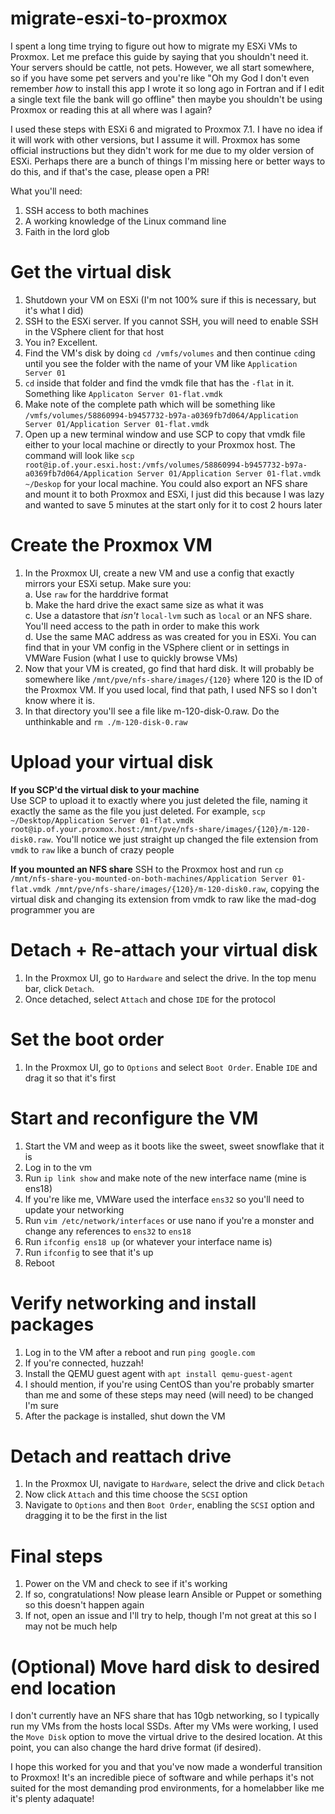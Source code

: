 # migrate-esxi-to-proxmox
I spent a long time trying to figure out how to migrate my ESXi VMs to Proxmox.
Let me preface this guide by saying that you shouldn't need it.
Your servers should be cattle, not pets.
However, we all start somewhere, so if you have some pet servers and you're like "Oh my God I don't even remember _how_ to install this app I wrote it so long ago in Fortran and if I edit a single text file the bank will go offline" then maybe you shouldn't be using Proxmox or reading this at all where was I again?

I used these steps with ESXi 6 and migrated to Proxmox 7.1.
I have no idea if it will work with other versions, but I assume it will.
Proxmox has some official instructions but they didn't work for me due to my older version of ESXi.
Perhaps there are a bunch of things I'm missing here or better ways to do this, and if that's the case, please open a PR!

What you'll need:
1. SSH access to both machines
2. A working knowledge of the Linux command line
3. Faith in the lord glob

# Get the virtual disk
1. Shutdown your VM on ESXi (I'm not 100% sure if this is necessary, but it's what I did)
2. SSH to the ESXi server. If you cannot SSH, you will need to enable SSH in the VSphere client for that host
3. You in? Excellent.
4. Find the VM's disk by doing `cd /vmfs/volumes` and then continue `cd`ing until you see the folder with the name of your VM like `Application Server 01`
5. `cd` inside that folder and find the vmdk file that has the `-flat` in it. Something like `Applicaton Server 01-flat.vmdk`
6. Make note of the complete path which will be something like `/vmfs/volumes/58860994-b9457732-b97a-a0369fb7d064/Application Server 01/Application Server 01-flat.vmdk`
7. Open up a new terminal window and use SCP to copy that vmdk file either to your local machine or directly to your Proxmox host. The command will look like `scp root@ip.of.your.esxi.host:/vmfs/volumes/58860994-b9457732-b97a-a0369fb7d064/Application Server 01/Application Server 01-flat.vmdk ~/Deskop` for your local machine. You could also export an NFS share and mount it to both Proxmox and ESXi, I just did this because I was lazy and wanted to save 5 minutes at the start only for it to cost 2 hours later

# Create the Proxmox VM
1. In the Proxmox UI, create a new VM and use a config that exactly mirrors your ESXi setup. Make sure you:  
  a. Use `raw` for the harddrive format   
  b. Make the hard drive the exact same size as what it was  
  c. Use a datastore that _isn't_ `local-lvm` such as `local` or an NFS share. You'll need access to the path in order to make this work  
  d. Use the same MAC address as was created for you in ESXi. You can find that in your VM config in the VSphere client or in settings in VMWare Fusion (what I use to quickly browse VMs)
2. Now that your VM is created, go find that hard disk. It will probably be somewhere like `/mnt/pve/nfs-share/images/{120}` where 120 is the ID of the Proxmox VM. If you used local, find that path, I used NFS so I don't know where it is.
3. In that directory you'll see a file like m-120-disk-0.raw. Do the unthinkable and `rm ./m-120-disk-0.raw`

# Upload your virtual disk
**If you SCP'd the virtual disk to your machine**  
Use SCP to upload it to exactly where you just deleted the file, naming it exactly the same as the file you just deleted. For example, `scp ~/Desktop/Application Server 01-flat.vmdk root@ip.of.your.proxmox.host:/mnt/pve/nfs-share/images/{120}/m-120-disk0.raw`. You'll notice we just straight up changed the file extension from `vmdk` to `raw` like a bunch of crazy people

**If you mounted an NFS share**
SSH to the Proxmox host and run `cp /mnt/nfs-share-you-mounted-on-both-machines/Application Server 01-flat.vmdk /mnt/pve/nfs-share/images/{120}/m-120-disk0.raw`, copying the virtual disk and changing its extension from vmdk to raw like the mad-dog programmer you are

# Detach + Re-attach your virtual disk
1. In the Proxmox UI, go to `Hardware` and select the drive. In the top menu bar, click `Detach`.
2. Once detached, select `Attach` and chose `IDE` for the protocol

# Set the boot order
1. In the Proxmox UI, go to `Options` and select `Boot Order`. Enable `IDE` and drag it so that it's first

# Start and reconfigure the VM
1. Start the VM and weep as it boots like the sweet, sweet snowflake that it is
2. Log in to the vm
3. Run `ip link show` and make note of the new interface name (mine is ens18)
4. If you're like me, VMWare used the interface `ens32` so you'll need to update your networking
5. Run `vim /etc/network/interfaces` or use nano if you're a monster and change any references to `ens32` to `ens18`
6. Run `ifconfig ens18 up` (or whatever your interface name is)
7. Run `ifconfig` to see that it's up
8. Reboot

# Verify networking and install packages
1. Log in to the VM after a reboot and run `ping google.com`
2. If you're connected, huzzah! 
3. Install the QEMU guest agent with `apt install qemu-guest-agent`
4. I should mention, if you're using CentOS than you're probably smarter than me and some of these steps may need (will need) to be changed I'm sure
5. After the package is installed, shut down the VM

# Detach and reattach drive
1. In the Proxmox UI, navigate to `Hardware`, select the drive and click `Detach`
2. Now click `Attach` and this time choose the `SCSI` option
3. Navigate to `Options` and then `Boot Order`, enabling the `SCSI` option and dragging it to be the first in the list

# Final steps
1. Power on the VM and check to see if it's working
2. If so, congratulations! Now please learn Ansible or Puppet or something so this doesn't happen again
3. If not, open an issue and I'll try to help, though I'm not great at this so I may not be much help

# (Optional) Move hard disk to desired end location
I don't currently have an NFS share that has 10gb networking, so I typically run my VMs from the hosts local SSDs.
After my VMs were working, I used the `Move Disk` option to move the virtual drive to the desired location.
At this point, you can also change the hard drive format (if desired).

I hope this worked for you and that you've now made a wonderful transition to Proxmox!
It's an incredible piece of software and while perhaps it's not suited for the most demanding prod environments, for a homelabber like me it's plenty adaquate!
